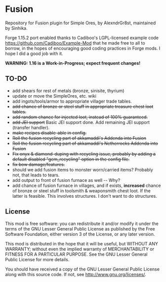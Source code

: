 # Fusion

Repository for Fusion plugin for Simple Ores, by AlexndrGr8st, maintained by Sinhika.

Forge 1.15.2 port enabled thanks to Cadiboo's LGPL-licensed example code https://github.com/Cadiboo/Example-Mod that he made free to all to borrow, in the hopes of encouraging good coding practices in Forge mods. I hope I did a good job with it.

**WARNING: 1.16 is a Work-in-Progress; expect frequent changes!**

TO-DO
-----
* add shears for rest of metals (bronze, sinisite, thyrium)
* update or move the SimpleOres, etc. wiki
* add ingots/tools/armor to appropriate villager trade tables.
* <s>add chance of bronze or steel stuff in appropriate treasure chest loot tables.</s>
* <s>add random chance for injected loot, instead of 100% guaranteed.</s>
* <s>add JEI support</s>  Basic JEI support done. Add remaining JEI support (transfer handler).
* <s>make recipes disable-able in config.</s>
* <s>Roll the fusion recycling part of akkamaddi's Addenda into Fusion</s>
* <s>Roll the fusion recycling part of akkamaddi's Netherrocks Addenda into Fusion</s>
* <s>Fix onyx & diamond-duping with recycling issue, probably by adding a default disabled "gem_recycling" option in the config file.</s>
* <s>fix bow damage/features.</s>
* should we add fusion items to monster worn/carried items? Probably not, that leads to tears.
* add output to front of fusion furnace as well -- Why?
* add chance of fusion furnace in villages, and if exists, **increased** chance of bronze or steel stuff in toolsmith & weaponsmith chest loot. If the latter is feasible. This involves structures. I don't want to
do structures.

License
-------

This mod is free software: you can redistribute it and/or modify it under the
terms of the GNU Lesser General Public License as published by the Free
Software Foundation, either version 3 of the License, or any later version.

This mod is distributed in the hope that it will be useful, but WITHOUT ANY
WARRANTY; without even the implied warranty of MERCHANTABILITY or FITNESS FOR A
PARTICULAR PURPOSE.  See the GNU Lesser General Public License for more
details.

You should have received a copy of the GNU Lesser General Public License along
with this source code.  If not, see <http://www.gnu.org/licenses/>.
